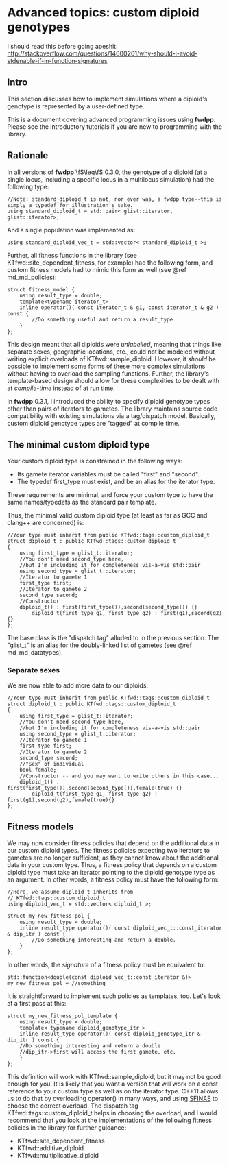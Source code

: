 # Advanced topics: custom diploid genotypes

I should read this before going apeshit: http://stackoverflow.com/questions/14600201/why-should-i-avoid-stdenable-if-in-function-signatures

## Intro

This section discusses how to implement simulations where a diploid's genotype is represented by a user-defined type.

This is a document covering advanced programming issues using __fwdpp__.  Please see the introductory tutorials if you are new to programming with the library.

## Rationale

In all versions of __fwdpp__ \f$\leq\f$ 0.3.0, the genotype of a diploid (at a single locus, including a specific locus in a multilocus simulation) had the following type:

~~~{.cpp}
//Note: standard_diploid_t is not, nor ever was, a fwdpp type--this is simply a typedef for illustration's sake.
using standard_diploid_t = std::pair< glist::iterator, glist::iterator>;
~~~

And a single population was implemented as:

~~~{.cpp}
using standard_diploid_vec_t = std::vector< standard_diploid_t >;
~~~

Further, all fitness functions in the library (see KTfwd::site_dependent_fitness, for example) had the following form, and custom fitness models had to mimic this form as well (see @ref md_md_policies):

~~~{.cpp}
struct fitness_model {
	using result_type = double;
	template<typename iterator_t>
	inline operator()( const iterator_t & g1, const iterator_t & g2 ) const {
		//Do something useful and return a result_type
	}
};
~~~

This design meant that all diploids were _unlabelled_, meaning that things like separate sexes, geographic locations, etc., could not be modeled without writing explicit overloads of KTfwd::sample_diploid.  However, it _should_ be possible to implement some forms of these more complex simulations without having to overload the sampling functions.  Further, the library's template-based design should allow for these complexities to be dealt with at _compile-time_ instead of at run time.

In __fwdpp__ 0.3.1, I introduced the ability to specify diploid genotype types other than pairs of iterators to gametes.  The library maintains source code compatibility with existing simulations via a tag/dispatch model.  Basically, custom diploid genotype types are "tagged" at compile time.

## The minimal custom diploid type

Your custom diploid type is constrained in the following ways:

* Its gamete iterator variables must be called "first" and "second".
* The typedef first_type must exist, and be an alias for the iterator type.

These requirements are minimal, and force your custom type to have the same names/typedefs as the standard pair template.

Thus, the minimal valid custom diploid type (at least as far as GCC and clang++ are concerned) is:

~~~{.cpp}
//Your type must inherit from public KTfwd::tags::custom_diploid_t
struct diploid_t : public KTfwd::tags::custom_diploid_t
{
	using first_type = glist_t::iterator;
	//You don't need second_type here,
	//but I'm including it for completeness vis-a-vis std::pair
	using second_type = glist_t::iterator;
	//Iterator to gamete 1
	first_type first;
	//Iterator to gamete 2
	second_type second;
	//Constructor
	diploid_t() : first(first_type()),second(second_type()) {}
        diploid_t(first_type g1, first_type g2) : first(g1),second(g2){}
};
~~~

The base class is the "dispatch tag" alluded to in the previous section.  The "glist_t" is an alias for the doubly-linked list of gametes (see @ref md_md_datatypes).

### Separate sexes

We are now able to add more data to our diploids:

~~~{.cpp}
//Your type must inherit from public KTfwd::tags::custom_diploid_t
struct diploid_t : public KTfwd::tags::custom_diploid_t
{
	using first_type = glist_t::iterator;
	//You don't need second_type here,
	//but I'm including it for completeness vis-a-vis std::pair
	using second_type = glist_t::iterator;
	//Iterator to gamete 1
	first_type first;
	//Iterator to gamete 2
	second_type second;
	//"Sex" of individual
	bool female;
	//Constructor -- and you may want to write others in this case...
	diploid_t() : first(first_type()),second(second_type()),female(true) {}
        diploid_t(first_type g1, first_type g2) : first(g1),second(g2),female(true){}
};
~~~

## Fitness models

We may now consider fitness policies that depend on the additional data in our custom diploid types.  The fitness policies expecting two iterators to gametes are no longer sufficient, as they cannot know about the additional data in your custom type.  Thus, a fitness policy that depends on a custom diploid type must take an iterator pointing to the diploid genotype type as an argument.  In other words, a fitness policy must have the following form:

~~~{.cpp}
//Here, we assume diploid_t inherits from
// KTfwd::tags::custom_diploid_t
using diploid_vec_t = std::vector< diploid_t >;

struct my_new_fitness_pol {
	using result_type = double;
	inline result_type operator()( const diploid_vec_t::const_iterator & dip_itr ) const {
		//Do something interesting and return a double.
	}
};
~~~

In other words, the _signature_ of a fitness policy must be equivalent to:

~~~{.cpp}
std::function<double(const diploid_vec_t::const_iterator &)> my_new_fitness_pol = //something
~~~

It is straightforward to implement such policies as templates, too.  Let's look at a first pass at this:

~~~{.cpp}
struct my_new_fitness_pol_template {
	using result_type = double;
	template< typename diploid_genotype_itr >
	inline result_type operator()( const diploid_genotype_itr & dip_itr ) const {
	//Do something interesting and return a double.
	//dip_itr->first will access the first gamete, etc.
	}
};
~~~

This definition will work with KTfwd::sample_diploid, but it may not be good enough for you.  It is likely that you want a version that will work on a const reference to your custom type as well as on the iterator type.  C++11 allows us to do that by overloading operator() in many ways, and using [SFINAE](http://en.cppreference.com/w/cpp/language/sfinae) to choose the correct overload.  The dispatch tag KTfwd::tags::custom_diploid_t helps in choosing the overload, and I would recommend that you look at the implementations of the following fitness policies in the library for further guidance:

* KTfwd::site_dependent_fitness
* KTfwd::additive_diploid
* KTfwd::multiplicative_diploid